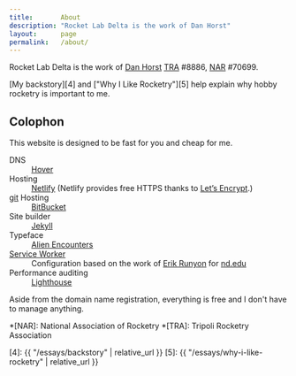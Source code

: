 ```yaml
---
title:       About
description: "Rocket Lab Delta is the work of Dan Horst"
layout:      page
permalink:   /about/
---
```


Rocket Lab Delta is the work of [Dan Horst][1] [TRA][2] #8886, [NAR][3] #70699.

[My backstory][4] and ["Why I Like Rocketry"][5] help explain why hobby rocketry is important to me.

## Colophon

This website is designed to be fast for you and cheap for me.

<dl>
  <dt>DNS</dt>
  <dd><a href="https://www.hover.com">Hover</a></dd>
  <dt>Hosting</dt>
  <dd><a href="https://www.netlify.com/">Netlify</a> (Netlify provides free HTTPS thanks to <a href="https://letsencrypt.org/">Let&rsquo;s Encrypt</a>.)</dd>
  <dt><a href="https://git-scm.com/">git</a> Hosting</dt>
  <dd><a href="https://bitbucket.org/">BitBucket</a></dd>
  <dt>Site builder</dt>
  <dd><a href="https://jekyllrb.com/">Jekyll</a></dd>
  <dt>Typeface</dt>
  <dd><a href="https://www.shyfoundry.com/fonts/shareware/sfalienenc.html">Alien Encounters</a></dd>
  <dt><a href="https://developer.mozilla.org/en-US/docs/Web/API/Service_Worker_API">Service Worker</a></dt>
  <dd>Configuration based on the work of <a href="https://erikrunyon.com/">Erik Runyon</a> for <a href="https://www.nd.edu/">nd.edu</a></dd>
  <dt>Performance auditing</dt>
  <dd><a href="https://developers.google.com/web/tools/lighthouse/">Lighthouse</a></dd>
</dl>

Aside from the domain name registration, everything is free and I don't have to manage anything.

*[NAR]: National Association of Rocketry
*[TRA]: Tripoli Rocketry Association

[1]: https://www.danhorst.com
[2]: http://www.tripoli.org/
[3]: https://www.nar.org/
[4]: {{ "/essays/backstory" | relative_url }}
[5]: {{ "/essays/why-i-like-rocketry" | relative_url }}
